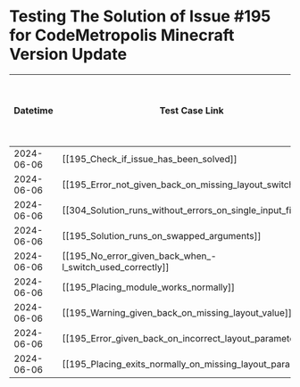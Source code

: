# Testing The Solution of Issue #195 for CodeMetropolis Minecraft Version Update

| Datetime         | Test Case Link                                                                              | Tester           | Passed/Failed | Links to issues (if a bug is found)                             | Consequences (if the test case needs to be fixed) |
| ---------------- | ------------------------------------------------------------------------------------------- | ---------------- | ------------- | --------------------------------------------------------------- | ------------------------------------------------- |
| 2024-06-06       | [[195_Check_if_issue_has_been_solved]]                                              | Búcsú Áron       | Failed        |                                                                 |                                                   |
| 2024-06-06       | [[195_Error_not_given_back_on_missing_layout_switch]]                        | Búcsú Áron       | Failed        |                                                                 |                                                   |
| 2024-06-06       | [[304_Solution_runs_without_errors_on_single_input_file]]                         | Búcsú Áron       | Failed        |                                                                 |                                                   |
| 2024-06-06       | [[195_Solution_runs_on_swapped_arguments]]                                       | Búcsú Áron       | Failed        |                                                                 |                                                   |
| 2024-06-06       | [[195_No_error_given_back_when_-l_switch_used_correctly]]                                     | Búcsú Áron       | Failed        |                                                                 |                                                   |
| 2024-06-06       | [[195_Placing_module_works_normally]]                                     | Búcsú Áron       | Failed        |                                                                 |                                                   |
| 2024-06-06       | [[195_Warning_given_back_on_missing_layout_value]]                        | Búcsú Áron       | Failed        |                                                                 |                                                   |
| 2024-06-06       | [[195_Error_given_back_on_incorrect_layout_parameter]]                      | Búcsú Áron       | Failed        |                                                                 |                                                   |
| 2024-06-06       | [[195_Placing_exits_normally_on_missing_layout_parameter]]                      | Búcsú Áron       | Failed        |                                                                 |                                                   |
